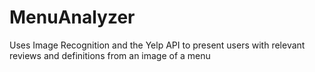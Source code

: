 # MenuAnalyzer
Uses Image Recognition and the Yelp API to present users with relevant reviews and definitions from an image of a menu
